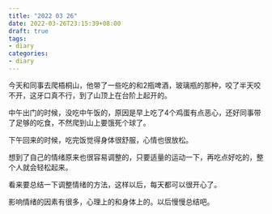 ```yaml
---
title: "2022 03 26"
date: 2022-03-26T23:15:39+08:00
draft: true
tags: 
- diary
categories:
- diary
---
```


今天和同事去爬梧桐山，他带了一些吃的和2瓶啤酒，玻璃瓶的那种，咬了半天咬不开，这牙口真不行，到了山顶上在台阶上起开的。

中午出门的时候，没吃中午饭的，原因是早上吃了4个鸡蛋有点恶心，还好同事带了足够的吃食，不然爬到山上要饿死个球了。

下午回来的时候，吃完饭觉得身体很舒服，心情也很放松。

想到了自己的情绪原来也很容易调整的，只要适量的运动一下，再吃点好吃的，整个人就会轻松起来。

看来要总结一下调整情绪的方法，这样以后，每天都可以很开心了。

影响情绪的因素有很多，心理上的和身体上的。以后慢慢总结吧。